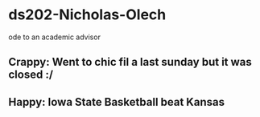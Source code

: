 # ds202-Nicholas-Olech
ode to an academic advisor 

## Crappy: Went to chic fil a last sunday but it was closed :/

## Happy: Iowa State Basketball beat Kansas 
